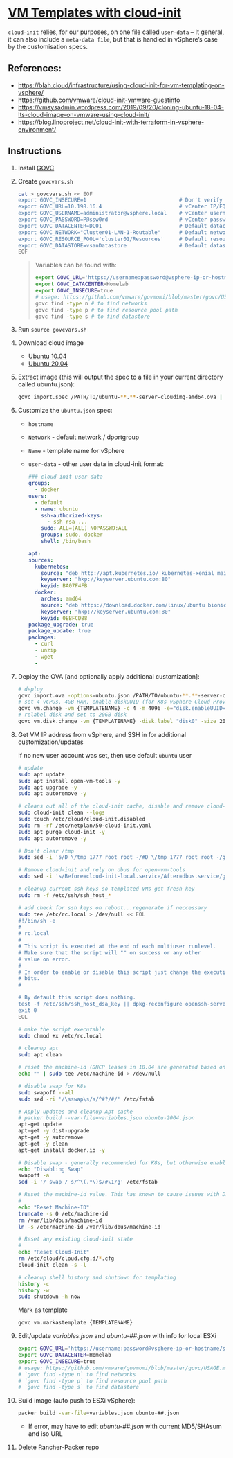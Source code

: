 # [**VM Templates with cloud-init**](https://blah.cloud/infrastructure/using-cloud-init-for-vm-templating-on-vsphere/)

`cloud-init` relies, for our purposes, on one file called `user-data` –
It general, it can also include a `meta-data file`, but that is handled in vSphere’s case by the customisation specs.

## References:

- https://blah.cloud/infrastructure/using-cloud-init-for-vm-templating-on-vsphere/
- https://github.com/vmware/cloud-init-vmware-guestinfo
- https://vmsysadmin.wordpress.com/2019/09/20/cloning-ubuntu-18-04-lts-cloud-image-on-vmware-using-cloud-init/
- https://blog.linoproject.net/cloud-init-with-terraform-in-vsphere-environment/

## Instructions

1. Install [GOVC](https://github.com/vmware/govmomi/tree/master/govc)

2. Create `govcvars.sh`

   ```sh
   cat > govcvars.sh << EOF
   export GOVC_INSECURE=1                              # Don't verify SSL certs on vCenter
   export GOVC_URL=10.198.16.4                         # vCenter IP/FQDN
   export GOVC_USERNAME=administrator@vsphere.local    # vCenter username
   export GOVC_PASSWORD=P@ssw0rd                       # vCenter password
   export GOVC_DATACENTER=DC01                         # Default datacenter to deploy to
   export GOVC_NETWORK="Cluster01-LAN-1-Routable"      # Default network to deploy to
   export GOVC_RESOURCE_POOL='cluster01/Resources'     # Default resource pool to deploy to
   export GOVC_DATASTORE=vsanDatastore                 # Default datastore to deploy to
   EOF
   ```

   > Variables can be found with:
   >
   > ```sh
   > export GOVC_URL='https://username:password@vsphere-ip-or-hostname/sdk'
   > export GOVC_DATACENTER=Homelab
   > export GOVC_INSECURE=true
   > # usage: https://github.com/vmware/govmomi/blob/master/govc/USAGE.md
   > govc find -type n # to find networks
   > govc find -type p # to find resource pool path
   > govc find -type s # to find datastore
   > ```

3. Run `source govcvars.sh`

4. Download cloud image

   - [Ubuntu 10.04](https://cloud-images.ubuntu.com/releases/18.04/release/ubuntu-18.04-server-cloudimg-amd64.ova)
   - [Ubuntu 20.04](https://cloud-images.ubuntu.com/releases/20.04/release/ubuntu-20.04-server-cloudimg-amd64.ova)

5. Extract image (this will output the spec to a file in your current directory called ubuntu.json):

   ```sh
   govc import.spec /PATH/TO/ubuntu-**.**-server-cloudimg-amd64.ova | python -m json.tool > ubuntu.json
   ```

6. Customize the `ubuntu.json` spec:

   - `hostname`
   - `Network` - default network / dportgroup
   - `Name` - template name for vSphere
   - `user-data` - other user data in cloud-init format:

     ```yaml
     ### cloud-init user-data
     groups:
       - docker
     users:
       - default
       - name: ubuntu
         ssh-authorized-keys:
           - ssh-rsa ...
         sudo: ALL=(ALL) NOPASSWD:ALL
         groups: sudo, docker
         shell: /bin/bash

     apt:
     sources:
       kubernetes:
         source: "deb http://apt.kubernetes.io/ kubernetes-xenial main"
         keyserver: "hkp://keyserver.ubuntu.com:80"
         keyid: BA07F4FB
       docker:
         arches: amd64
         source: "deb https://download.docker.com/linux/ubuntu bionic stable"
         keyserver: "hkp://keyserver.ubuntu.com:80"
         keyid: 0EBFCD88
     package_upgrade: true
     package_update: true
     packages:
       - curl
       - unzip
       - wget
       -
     ```

7. Deploy the OVA [and optionally apply additional customization]:

   ```sh
   # deploy
   govc import.ova -options=ubuntu.json /PATH/TO/ubuntu-**.**-server-cloudimg-amd64.ova
   # set 4 vCPUs, 4GB RAM, enable diskUUID (for K8s vSphere Cloud Provider)
   govc vm.change -vm {TEMPLATENAME} -c 4 -m 4096 -e="disk.enableUUID=1"
   # relabel disk and set to 20GB disk
   govc vm.disk.change -vm {TEMPLATENAME} -disk.label "disk0" -size 20G
   ```

8. Get VM IP address from vSphere, and SSH in for additional customization/updates

   If no new user account was set, then use default `ubuntu` user

   ```sh
   # update
   sudo apt update
   sudo apt install open-vm-tools -y
   sudo apt upgrade -y
   sudo apt autoremove -y

   # cleans out all of the cloud-init cache, disable and remove cloud-init customisations
   sudo cloud-init clean --logs
   sudo touch /etc/cloud/cloud-init.disabled
   sudo rm -rf /etc/netplan/50-cloud-init.yaml
   sudo apt purge cloud-init -y
   sudo apt autoremove -y

   # Don't clear /tmp
   sudo sed -i 's/D \/tmp 1777 root root -/#D \/tmp 1777 root root -/g' /usr/lib/tmpfiles.d/tmp.conf

   # Remove cloud-init and rely on dbus for open-vm-tools
   sudo sed -i 's/Before=cloud-init-local.service/After=dbus.service/g' /lib/systemd/system/open-vm-tools.service

   # cleanup current ssh keys so templated VMs get fresh key
   sudo rm -f /etc/ssh/ssh_host_*

   # add check for ssh keys on reboot...regenerate if neccessary
   sudo tee /etc/rc.local > /dev/null << EOL
   #!/bin/sh -e
   #
   # rc.local
   #
   # This script is executed at the end of each multiuser runlevel.
   # Make sure that the script will "" on success or any other
   # value on error.
   #
   # In order to enable or disable this script just change the execution
   # bits.
   #

   # By default this script does nothing.
   test -f /etc/ssh/ssh_host_dsa_key || dpkg-reconfigure openssh-server
   exit 0
   EOL

   # make the script executable
   sudo chmod +x /etc/rc.local

   # cleanup apt
   sudo apt clean

   # reset the machine-id (DHCP leases in 18.04 are generated based on this... not MAC...)
   echo "" | sudo tee /etc/machine-id > /dev/null

   # disable swap for K8s
   sudo swapoff --all
   sudo sed -ri '/\sswap\s/s/^#?/#/' /etc/fstab

   # Apply updates and cleanup Apt cache
   # packer build --var-file=variables.json ubuntu-2004.json
   apt-get update
   apt-get -y dist-upgrade
   apt-get -y autoremove
   apt-get -y clean
   apt-get install docker.io -y

   # Disable swap - generally recommended for K8s, but otherwise enable it for other workloads
   echo "Disabling Swap"
   swapoff -a
   sed -i '/ swap / s/^\(.*\)$/#\1/g' /etc/fstab

   # Reset the machine-id value. This has known to cause issues with DHCP
   #
   echo "Reset Machine-ID"
   truncate -s 0 /etc/machine-id
   rm /var/lib/dbus/machine-id
   ln -s /etc/machine-id /var/lib/dbus/machine-id

   # Reset any existing cloud-init state
   #
   echo "Reset Cloud-Init"
   rm /etc/cloud/cloud.cfg.d/*.cfg
   cloud-init clean -s -l

   # cleanup shell history and shutdown for templating
   history -c
   history -w
   sudo shutdown -h now
   ```

   Mark as template

   ```sh
   govc vm.markastemplate {TEMPLATENAME}
   ```

9. Edit/update _variables.json_ and _ubuntu-##.json_ with info for local ESXi

   ```sh
   export GOVC_URL='https://username:password@vsphere-ip-or-hostname/sdk'
   export GOVC_DATACENTER=Homelab
   export GOVC_INSECURE=true
   # usage: https://github.com/vmware/govmomi/blob/master/govc/USAGE.md
   # `govc find -type n` to find networks
   # `govc find -type p` to find resource pool path
   # `govc find -type s` to find datastore
   ```

10. Build image (auto push to ESXi vSphere):

    ```sh
    packer build -var-file=variables.json ubuntu-##.json
    ```

    - If error, may have to edit _ubuntu-##.json_ with current MD5/SHAsum and iso URL

11. Delete Rancher-Packer repo
